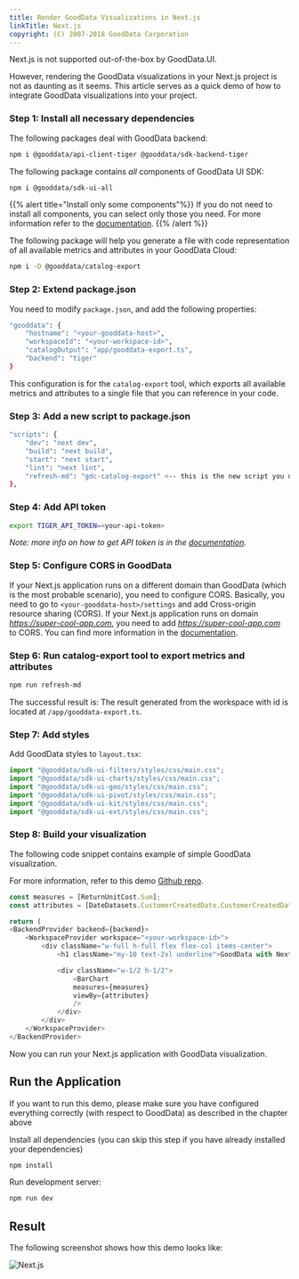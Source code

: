 ```yaml
---
title: Render GoodData Visualizations in Next.js
linkTitle: Next.js
copyright: (C) 2007-2018 GoodData Corporation
---
```


Next.js is not supported out-of-the-box by GoodData.UI.

However, rendering the GoodData visualizations in your Next.js project is not as daunting as it seems. This article serves as a quick demo of how to integrate GoodData visualizations into your project.
### Step 1: Install all necessary dependencies

The following packages deal with GoodData backend:

```bash
npm i @gooddata/api-client-tiger @gooddata/sdk-backend-tiger
```

The following package contains *all* components of GoodData UI SDK:

```bash
npm i @gooddata/sdk-ui-all
```

{{% alert title="Install only some components"%}}
If you do not need to install all components, you can select only those you need. For more information refer to the [documentation](../../../learn/integrate_and_authenticate/cn_and_cloud_integration/#IntegrateCNandCloudintoanExistingApplication-Step1Installthenecessarydependencies).
{{% /alert %}}

The following package will help you generate a file with code representation of all available metrics and attributes in your GoodData Cloud:

```bash
npm i -D @gooddata/catalog-export
```

### Step 2: Extend package.json

You need to modify `package.json`, and add the following properties:

```bash
"gooddata": {
    "hostname": "<your-gooddata-host>",
    "workspaceId": "<your-workspace-id>",
    "catalogOutput": "app/gooddata-export.ts",
    "backend": "tiger"
}
```

This configuration is for the `catalog-export` tool, which exports all available metrics and attributes to a single file that you can reference in your code.

### Step 3: Add a new script to package.json

```bash
"scripts": {
    "dev": "next dev",
    "build": "next build",
    "start": "next start",
    "lint": "next lint",
    "refresh-md": "gdc-catalog-export" <-- this is the new script you need to add!
},
```

### Step 4: Add API token

```bash
export TIGER_API_TOKEN=<your-api-token>
```

*Note: more info on how to get API token is in the [documentation](https://www.gooddata.com/docs/cloud/getting-started/create-api-token/).*

### Step 5: Configure CORS in GoodData

If your Next.js application runs on a different domain than GoodData (which is the most probable scenario), you need to configure CORS. Basically, you need to go to `<your-gooddata-host>/settings` and add Cross-origin resource sharing (CORS). If your Next.js application runs on domain *https://super-cool-app.com*, you need to add *https://super-cool-app.com* to CORS. You can find more information in the [documentation](https://www.gooddata.com/docs/cloud/manage-organization/set-up-cors-for-organization/).

### Step 6: Run catalog-export tool to export metrics and attributes

```bash
npm run refresh-md
```

The successful result is:
The result generated from the workspace with id   is located at  `/app/gooddata-export.ts`.

### Step 7: Add styles

Add GoodData styles to `layout.tsx`:

```javascript
import "@gooddata/sdk-ui-filters/styles/css/main.css";
import "@gooddata/sdk-ui-charts/styles/css/main.css";
import "@gooddata/sdk-ui-geo/styles/css/main.css";
import "@gooddata/sdk-ui-pivot/styles/css/main.css";
import "@gooddata/sdk-ui-kit/styles/css/main.css";
import "@gooddata/sdk-ui-ext/styles/css/main.css";
```

### Step 8: Build your visualization

The following code snippet contains example of simple GoodData visualization.

For more information, refer to this demo [Github repo](https://github.com/patrikbraborec/gooddata-nextjs).

```javascript
const measures = [ReturnUnitCost.Sum];
const attributes = [DateDatasets.CustomerCreatedDate.CustomerCreatedDateQuarterOfYear.Default];

return (
<BackendProvider backend={backend}>
    <WorkspaceProvider workspace="<your-workspace-id>">
        <div className="w-full h-full flex flex-col items-center">
            <h1 className="my-10 text-2xl underline">GoodData with Next.js</h1>

            <div className="w-1/2 h-1/2">
                <BarChart
                measures={measures}
                viewBy={attributes}
                />
            </div>
        </div>
    </WorkspaceProvider>
</BackendProvider>
```

Now you can run your Next.js application with GoodData visualization.

## Run the Application

If you want to run this demo, please make sure you have configured everything correctly (with respect to GoodData) as described in the chapter above

Install all dependencies (you can skip this step if you have already installed your dependencies)

```bash
npm install
```

Run development server:

```bash
npm run dev
```

## Result

The following screenshot shows how this demo looks like:

![Next.js](/gd-ui/nextjs_intro.png)